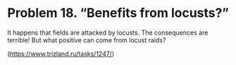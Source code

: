# Problem 18. “Benefits from locusts?”

It happens that fields are attacked by locusts. The consequences are terrible! But what positive can come from locust raids?

(https://www.trizland.ru/tasks/1247/)